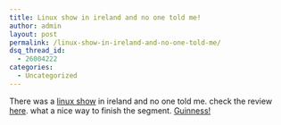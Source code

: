 ```yaml
---
title: Linux show in ireland and no one told me!
author: admin
layout: post
permalink: /linux-show-in-ireland-and-no-one-told-me/
dsq_thread_id:
  - 26004222
categories:
  - Uncategorized
---
```

There was a [linux show][1] in ireland and no one told me. check the review [here][2]. what a nice way to finish the segment. [Guinness!][3]

 [1]: http://www.linux.org
 [2]: http://www.linuxjournal.com/article.php?sid=6790&mode=thread&order=0
 [3]: http://www.guinness.ie